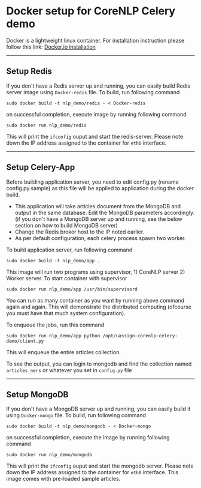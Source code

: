 Docker setup for CoreNLP Celery demo
=====================


Docker is a lightweight linux container.
For installation instruction please follow this link: [Docker.io installation][1]  


----------


Setup Redis
---------

If you don't have a Redis server up and running, you can easily build Redis server image using `Docker-redis` file.
To build, run following command  

    sudo docker build -t nlp_demo/redis - < Docker-redis

on successful completion, execute image by running following command

    sudo docker run nlp_demo/redis
    
This will print the `ifconfig` ouput and start the redis-server. Please note down the IP address assigned to the container for `eth0` interface.

----------

Setup Celery-App
---------

Before building application server, you need to edit config.py (rename config.py.sample) as this file will be applied to application during the docker build.  
- This application will take articles document from the MongoDB and output in the same database. Edit the MongoDB parameters accordingly. (if you don't have a MongoDB server up and running, see the below section on how to build MongoDB server)  
- Change the Redis broker host to the IP noted earlier.
- As per default configuration, each celery process spawn two worker.

To build application server, run following command  

    sudo docker build -t nlp_demo/app .


This image will run two programs using supervisor, 1) CoreNLP server 2) Worker server. To start container with supervisor

    sudo docker run nlp_demo/app /usr/bin/supervisord

You can run as many container as you want by running above command again and again. This will demonstrate the distributed computing (ofcourse you must have that much system configuration).  
    
To enqueue the jobs, run this command

    sudo docker run nlp_demo/app python /opt/uassign-corenlp-celery-demo/client.py

This will enqueue the entire articles collection.  

To see the output, you can login to mongodb and find the collection named `articles_ners` or whatever you set in `config.py` file


----------

Setup MongoDB
---------

If you don't have a MongoDB server up and running, you can easily build it using `Docker-mongo` file.
To build, run following command  

    sudo docker build -t nlp_demo/mongodb - < Docker-mongo

on successful completion, execute the image by running following command

    sudo docker run nlp_demo/mongodb
    
This will print the `ifconfig` ouput and start the mongodb server. Please note down the IP address assigned to the container for `eth0` interface. This image comes with pre-loaded sample articles.

  [1]: http://docs.docker.io/en/latest/installation/